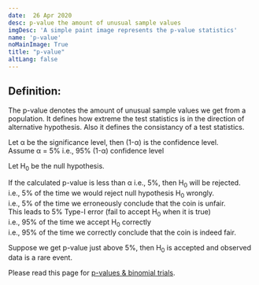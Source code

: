 ```yaml
---
date:  26 Apr 2020
desc: p-value the amount of unusual sample values
imgDesc: 'A simple paint image represents the p-value statistics'
name: 'p-value'
noMainImage: True
title: "p-value"
altLang: false
---
```


## Definition:

The p-value denotes the amount of unusual sample values we get from a population. It defines how extreme the test statistics is in the direction of alternative hypothesis. Also it defines the consistancy of a test statistics.

Let α be the significance level, then (1-α) is the confidence level.  
Assume α = 5% i.e., 95% (1-α) confidence level

Let H<sub>0</sub> be the null hypothesis.

If the calculated p-value is less than α i.e., 5%, then H<sub>0</sub> will be rejected.   
i.e., 5% of the time we would reject null hypothesis H<sub>0</sub> wrongly.  
i.e., 5% of the time we erroneously conclude that the coin is unfair.  
This leads to 5% Type-I error (fail to accept H<sub>0</sub> when it is true)  
i.e., 95% of the time we accept H<sub>0</sub> correctly  
i.e., 95% of the time we correctly conclude that the coin is indeed fair.  


Suppose we get p-value just above 5%, then H<sub>0</sub> is accepted and observed data is a rare event.

Please read this page for [p-values & binomial trials](http://thedatatalks.in/education/bernouli-distribution-binomial-trials).

<style>
</style>